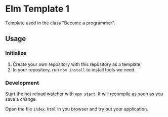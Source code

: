 # Elm Template 1

Template used in the class "Become a programmer".

## Usage

### Initialize

1. Create your own repository with this repository as a template.
2. In your repository, run `npm install` to install tools we need.

### Development

Start the hot reload watcher with `npm start`. It will recompile as soon as you save a change.

Open the file `index.html` in you browser and try out your application.